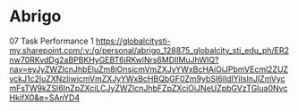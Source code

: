 # Abrigo
 07 Task Performance 1
https://globalcitysti-my.sharepoint.com/:v:/g/personal/abrigo_128875_globalcity_sti_edu_ph/ER2nw70RKvdDg2aBPBKHyGEBT6iRKwlNrs6MDIlMuJhWIQ?nav=eyJyZWZlcnJhbEluZm8iOnsicmVmZXJyYWxBcHAiOiJPbmVEcml2ZUZvckJ1c2luZXNzIiwicmVmZXJyYWxBcHBQbGF0Zm9ybSI6IldlYiIsInJlZmVycmFsTW9kZSI6InZpZXciLCJyZWZlcnJhbFZpZXciOiJNeUZpbGVzTGlua0NvcHkifX0&e=SAnYD4
